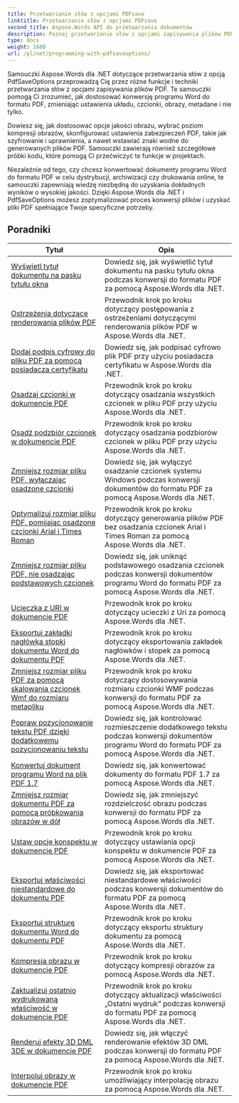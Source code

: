 ```yaml
---
title: Przetwarzanie słów z opcjami PDFsave
linktitle: Przetwarzanie słów z opcjami PDFsave
second_title: Aspose.Words API do przetwarzania dokumentów
description: Poznaj przetwarzanie słów z opcjami zapisywania plików PDF w Aspose.Words dla .NET. Dowiedz się, jak generować dokumenty programu Word do formatu PDF przy użyciu zaawansowanych funkcji, korzystając ze szczegółowych samouczków i przykładowego kodu.
type: docs
weight: 1680
url: /pl/net/programming-with-pdfsaveoptions/
---
```

Samouczki Aspose.Words dla .NET dotyczące przetwarzania słów z opcją PdfSaveOptions przeprowadzą Cię przez różne funkcje i techniki przetwarzania słów z opcjami zapisywania plików PDF. Te samouczki pomogą Ci zrozumieć, jak dostosować konwersję programu Word do formatu PDF, zmieniając ustawienia układu, czcionki, obrazy, metadane i nie tylko.

Dowiesz się, jak dostosować opcje jakości obrazu, wybrać poziom kompresji obrazów, skonfigurować ustawienia zabezpieczeń PDF, takie jak szyfrowanie i uprawnienia, a nawet wstawiać znaki wodne do generowanych plików PDF. Samouczki zawierają również szczegółowe próbki kodu, które pomogą Ci przećwiczyć te funkcje w projektach.

Niezależnie od tego, czy chcesz konwertować dokumenty programu Word do formatu PDF w celu dystrybucji, archiwizacji czy drukowania online, te samouczki zapewniają wiedzę niezbędną do uzyskania dokładnych wyników o wysokiej jakości. Dzięki Aspose.Words dla .NET i PdfSaveOptions możesz zoptymalizować proces konwersji plików i uzyskać pliki PDF spełniające Twoje specyficzne potrzeby.

 ## Poradniki
| Tytuł | Opis |
| --- | --- |
| [Wyświetl tytuł dokumentu na pasku tytułu okna](./display-doc-title-in-window-titlebar/) | Dowiedz się, jak wyświetlić tytuł dokumentu na pasku tytułu okna podczas konwersji do formatu PDF za pomocą Aspose.Words dla .NET. |
| [Ostrzeżenia dotyczące renderowania plików PDF](./pdf-render-warnings/) | Przewodnik krok po kroku dotyczący postępowania z ostrzeżeniami dotyczącymi renderowania plików PDF w Aspose.Words dla .NET. |
| [Dodaj podpis cyfrowy do pliku PDF za pomocą posiadacza certyfikatu](./digitally-signed-pdf-using-certificate-holder/) | Dowiedz się, jak podpisać cyfrowo plik PDF przy użyciu posiadacza certyfikatu w Aspose.Words dla .NET. |
| [Osadzaj czcionki w dokumencie PDF](./embedded-all-fonts/) | Przewodnik krok po kroku dotyczący osadzania wszystkich czcionek w pliku PDF przy użyciu Aspose.Words dla .NET. |
| [Osadź podzbiór czcionek w dokumencie PDF](./embedded-subset-fonts/) | Przewodnik krok po kroku dotyczący osadzania podzbiorów czcionek w pliku PDF przy użyciu Aspose.Words dla .NET. |
| [Zmniejsz rozmiar pliku PDF, wyłączając osadzone czcionki](./disable-embed-windows-fonts/) | Dowiedz się, jak wyłączyć osadzanie czcionek systemu Windows podczas konwersji dokumentów do formatu PDF za pomocą Aspose.Words dla .NET. |
| [Optymalizuj rozmiar pliku PDF, pomijając osadzone czcionki Arial i Times Roman](./skip-embedded-arial-and-times-roman-fonts/) | Przewodnik krok po kroku dotyczący generowania plików PDF bez osadzania czcionek Arial i Times Roman za pomocą Aspose.Words dla .NET. |
| [Zmniejsz rozmiar pliku PDF, nie osadzając podstawowych czcionek](./avoid-embedding-core-fonts/) | Dowiedz się, jak uniknąć podstawowego osadzania czcionek podczas konwersji dokumentów programu Word do formatu PDF za pomocą Aspose.Words dla .NET. |
| [Ucieczka z URI w dokumencie PDF](./escape-uri/) | Przewodnik krok po kroku dotyczący ucieczki z Uri za pomocą Aspose.Words dla .NET. |
| [Eksportuj zakładki nagłówka stopki dokumentu Word do dokumentu PDF](./export-header-footer-bookmarks/) | Przewodnik krok po kroku dotyczący eksportowania zakładek nagłówków i stopek za pomocą Aspose.Words dla .NET. |
| [Zmniejsz rozmiar pliku PDF za pomocą skalowania czcionek Wmf do rozmiaru metapliku](./scale-wmf-fonts-to-metafile-size/) | Przewodnik krok po kroku dotyczący dostosowywania rozmiaru czcionki WMF podczas konwersji do formatu PDF za pomocą Aspose.Words dla .NET. |
| [Popraw pozycjonowanie tekstu PDF dzięki dodatkowemu pozycjonowaniu tekstu](./additional-text-positioning/) | Dowiedz się, jak kontrolować rozmieszczenie dodatkowego tekstu podczas konwersji dokumentów programu Word do formatu PDF za pomocą Aspose.Words dla .NET. |
| [Konwertuj dokument programu Word na plik PDF 1.7](./conversion-to-pdf-17/) | Dowiedz się, jak konwertować dokumenty do formatu PDF 1.7 za pomocą Aspose.Words dla .NET. |
| [Zmniejsz rozmiar dokumentu PDF za pomocą próbkowania obrazów w dół](./downsampling-images/) | Dowiedz się, jak zmniejszyć rozdzielczość obrazu podczas konwersji do formatu PDF za pomocą Aspose.Words dla .NET. |
| [Ustaw opcje konspektu w dokumencie PDF](./set-outline-options/) | Przewodnik krok po kroku dotyczący ustawiania opcji konspektu w dokumencie PDF za pomocą Aspose.Words dla .NET. |
| [Eksportuj właściwości niestandardowe do dokumentu PDF](./custom-properties-export/) | Dowiedz się, jak eksportować niestandardowe właściwości podczas konwersji dokumentów do formatu PDF za pomocą Aspose.Words dla .NET. |
| [Eksportuj strukturę dokumentu Word do dokumentu PDF](./export-document-structure/) | Przewodnik krok po kroku dotyczący eksportu struktury dokumentu za pomocą Aspose.Words dla .NET. |
| [Kompresja obrazu w dokumencie PDF](./image-compression/) | Przewodnik krok po kroku dotyczący kompresji obrazów za pomocą Aspose.Words dla .NET. |
| [Zaktualizuj ostatnio wydrukowaną właściwość w dokumencie PDF](./update-last-printed-property/) | Przewodnik krok po kroku dotyczący aktualizacji właściwości „Ostatni wydruk” podczas konwersji do formatu PDF za pomocą Aspose.Words dla .NET. |
| [Renderuj efekty 3D DML 3DE w dokumencie PDF](./dml-3deffects-rendering/) | Dowiedz się, jak włączyć renderowanie efektów 3D DML podczas konwersji do formatu PDF za pomocą Aspose.Words dla .NET. |
| [Interpoluj obrazy w dokumencie PDF](./interpolate-images/) | Przewodnik krok po kroku umożliwiający interpolację obrazu za pomocą Aspose.Words dla .NET. |